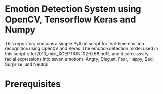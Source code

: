 # Emotion Detection System using OpenCV, Tensorflow Keras and Numpy

This repository contains a simple Python script for real-time emotion recognition using OpenCV and Keras. The emotion detection model used in this script is fer2013_mini_XCEPTION.102-0.66.hdf5, and it can classify facial expressions into seven emotions: Angry, Disgust, Fear, Happy, Sad, Surprise, and Neutral.

# Prerequisites





